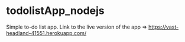# todolistApp_nodejs
Simple to-do list app.
Link to the live version of the app  => https://vast-headland-41551.herokuapp.com/
